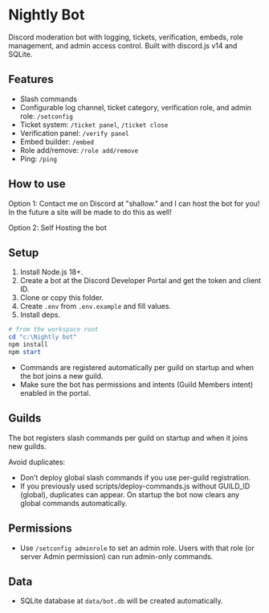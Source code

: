 # Nightly Bot

Discord moderation bot with logging, tickets, verification, embeds, role management, and admin access control. Built with discord.js v14 and SQLite.

## Features
- Slash commands
- Configurable log channel, ticket category, verification role, and admin role: `/setconfig`
- Ticket system: `/ticket panel`, `/ticket close`
- Verification panel: `/verify panel`
- Embed builder: `/embed`
- Role add/remove: `/role add/remove`
- Ping: `/ping`

## How to use

Option 1: Contact me on Discord at "shallow." and I can host the bot for you! In the future a site will be made to do this as well!

Option 2: Self Hosting the bot

## Setup
1. Install Node.js 18+.
2. Create a bot at the Discord Developer Portal and get the token and client ID.
3. Clone or copy this folder.
4. Create `.env` from `.env.example` and fill values.
5. Install deps.

```powershell
# from the workspace root
cd "c:\Nightly bot"
npm install
npm start
```

- Commands are registered automatically per guild on startup and when the bot joins a new guild.
- Make sure the bot has permissions and intents (Guild Members intent) enabled in the portal.

## Guilds
The bot registers slash commands per guild on startup and when it joins new guilds.

Avoid duplicates:
- Don’t deploy global slash commands if you use per-guild registration.
- If you previously used scripts/deploy-commands.js without GUILD_ID (global), duplicates can appear. On startup the bot now clears any global commands automatically.

## Permissions
- Use `/setconfig adminrole` to set an admin role. Users with that role (or server Admin permission) can run admin-only commands.

## Data
- SQLite database at `data/bot.db` will be created automatically.
